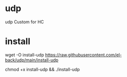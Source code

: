 # udp
udp Custom for HC

# install
wget -O install-udp https://raw.githubusercontent.com/el-back/udp/main/install-udp

chmod +x install-udp && ./install-udp
